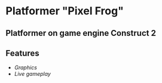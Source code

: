 # Platformer "Pixel Frog"
Platformer on game engine Construct 2
--------------------------------------
## Features
* *Graphics*
* *Live gameplay*
